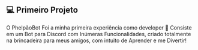 ## 💻 Primeiro Projeto

O PhelpãoBot Foi a minha primeira experiência como developer  💜 
Consiste em um Bot para Discord com Inúmeras Funcionalidades, criado totalmente na brincadeira para meus amigos, com intuito de Aprender e me Divertir!
